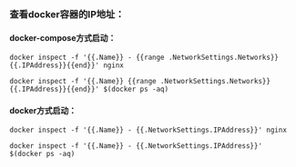 ### 查看docker容器的IP地址：

#### docker-compose方式启动：
```shell script
docker inspect -f '{{.Name}} - {{range .NetworkSettings.Networks}}{{.IPAddress}}{{end}}' nginx

docker inspect -f '{{.Name}} {{range .NetworkSettings.Networks}}{{.IPAddress}}{{end}}' $(docker ps -aq)
```

#### docker方式启动：
```shell script
docker inspect -f '{{.Name}} - {{.NetworkSettings.IPAddress}}' nginx

docker inspect -f '{{.Name}} - {{.NetworkSettings.IPAddress}}'  $(docker ps -aq)
```

